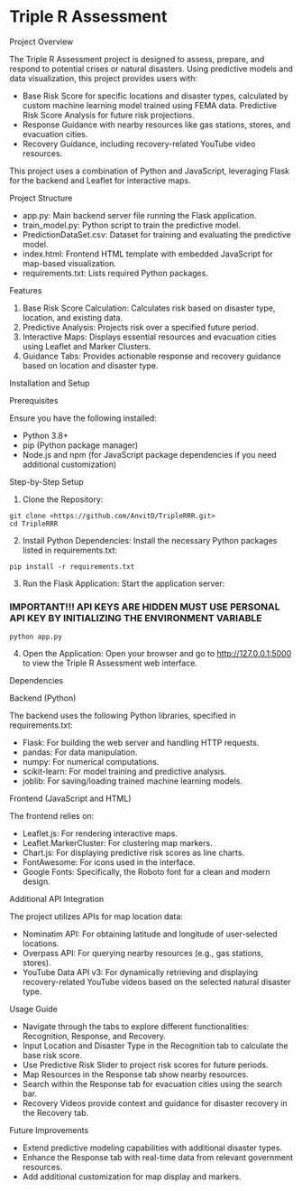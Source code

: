 # Triple R Assessment

Project Overview

The Triple R Assessment project is designed to assess, prepare, and respond to potential crises or natural disasters. Using predictive models and data visualization, this project provides users with:

* Base Risk Score for specific locations and disaster types, calculated by custom machine learning model trained using FEMA data.
Predictive Risk Score Analysis for future risk projections.
* Response Guidance with nearby resources like gas stations, stores, and evacuation cities.
* Recovery Guidance, including recovery-related YouTube video resources.

This project uses a combination of Python and JavaScript, leveraging Flask for the backend and Leaflet for interactive maps.

Project Structure

* app.py: Main backend server file running the Flask application.
* train_model.py: Python script to train the predictive model.
* PredictionDataSet.csv: Dataset for training and evaluating the predictive model.
* index.html: Frontend HTML template with embedded JavaScript for map-based visualization.
* requirements.txt: Lists required Python packages.

Features

1. Base Risk Score Calculation: Calculates risk based on disaster type, location, and existing data.
2. Predictive Analysis: Projects risk over a specified future period.
3. Interactive Maps: Displays essential resources and evacuation cities using Leaflet and Marker Clusters.
4. Guidance Tabs: Provides actionable response and recovery guidance based on location and disaster type.

Installation and Setup

Prerequisites

Ensure you have the following installed:

* Python 3.8+
* pip (Python package manager)
* Node.js and npm (for JavaScript package dependencies if you need additional customization)

Step-by-Step Setup

1.	Clone the Repository:
 ```
 git clone <https://github.com/AnvitD/TripleRRR.git>
 cd TripleRRR
 ```

2.	Install Python Dependencies:
Install the necessary Python packages listed in requirements.txt:

```
pip install -r requirements.txt
```

3.	Run the Flask Application:
Start the application server:
### IMPORTANT!!! API KEYS ARE HIDDEN MUST USE PERSONAL API KEY BY INITIALIZING THE ENVIRONMENT VARIABLE
```
python app.py
```
4.	Open the Application:
Open your browser and go to http://127.0.0.1:5000 to view the Triple R Assessment web interface.

Dependencies

Backend (Python)

The backend uses the following Python libraries, specified in requirements.txt:

* Flask: For building the web server and handling HTTP requests.
* pandas: For data manipulation.
* numpy: For numerical computations.
* scikit-learn: For model training and predictive analysis.
* joblib: For saving/loading trained machine learning models.

Frontend (JavaScript and HTML)

The frontend relies on:

* Leaflet.js: For rendering interactive maps.
* Leaflet.MarkerCluster: For clustering map markers.
* Chart.js: For displaying predictive risk scores as line charts.
* FontAwesome: For icons used in the interface.
* Google Fonts: Specifically, the Roboto font for a clean and modern design.

Additional API Integration

The project utilizes APIs for map location data:

* Nominatim API: For obtaining latitude and longitude of user-selected locations.
* Overpass API: For querying nearby resources (e.g., gas stations, stores).
* YouTube Data API v3: For dynamically retrieving and displaying recovery-related YouTube videos based on the selected natural disaster type.

Usage Guide

* Navigate through the tabs to explore different functionalities: Recognition, Response, and Recovery.
* Input Location and Disaster Type in the Recognition tab to calculate the base risk score.
* Use Predictive Risk Slider to project risk scores for future periods.
* Map Resources in the Response tab show nearby resources.
* Search within the Response tab for evacuation cities using the search bar.
* Recovery Videos provide context and guidance for disaster recovery in the Recovery tab.

Future Improvements

* Extend predictive modeling capabilities with additional disaster types.
* Enhance the Response tab with real-time data from relevant government resources.
* Add additional customization for map display and markers.




 
